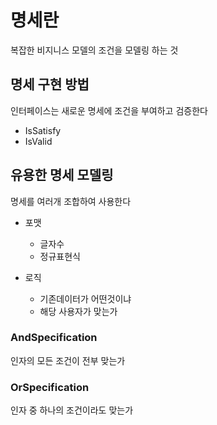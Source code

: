 # 명세란

복잡한 비지니스 모델의 조건을 모델링 하는 것

## 명세 구현 방법

인터페이스는 새로운 명세에 조건을 부여하고 검증한다

- IsSatisfy
- IsValid

## 유용한 명세 모델링

명세를 여러개 조합하여 사용한다

- 포맷
    - 글자수
    - 정규표현식


- 로직
    - 기존데이터가 어떤것이냐
    - 해당 사용자가 맞는가

### AndSpecification 

인자의 모든 조건이 전부 맞는가

### OrSpecification

인자 중 하나의 조건이라도 맞는가



